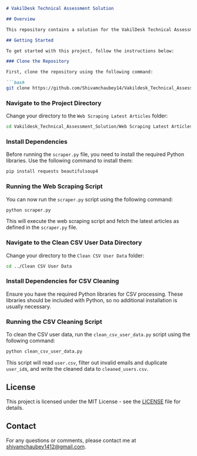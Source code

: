 ```markdown
# VakilDesk Technical Assessment Solution

## Overview

This repository contains a solution for the VakilDesk Technical Assessment. It includes a web scraping script to fetch the latest articles and a script for cleaning user data from a CSV file.

## Getting Started

To get started with this project, follow the instructions below:

### Clone the Repository

First, clone the repository using the following command:

```bash
git clone https://github.com/Shivamchaubey14/Vakildesk_Technical_Assessment_Solution.git
```

### Navigate to the Project Directory

Change your directory to the `Web Scraping Latest Articles` folder:

```bash
cd Vakildesk_Technical_Assessment_Solution/Web Scraping Latest Articles
```

### Install Dependencies

Before running the `scraper.py` file, you need to install the required Python libraries. Use the following command to install them:

```bash
pip install requests beautifulsoup4
```

### Running the Web Scraping Script

You can now run the `scraper.py` script using the following command:

```bash
python scraper.py
```

This will execute the web scraping script and fetch the latest articles as defined in the `scraper.py` file.

### Navigate to the Clean CSV User Data Directory

Change your directory to the `Clean CSV User Data` folder:

```bash
cd ../Clean CSV User Data
```

### Install Dependencies for CSV Cleaning

Ensure you have the required Python libraries for CSV processing. These libraries should be included with Python, so no additional installation is usually necessary.

### Running the CSV Cleaning Script

To clean the CSV user data, run the `clean_csv_user_data.py` script using the following command:

```bash
python clean_csv_user_data.py
```

This script will read `user.csv`, filter out invalid emails and duplicate `user_id`s, and write the cleaned data to `cleaned_users.csv`.

## License

This project is licensed under the MIT License - see the [LICENSE](LICENSE) file for details.

## Contact

For any questions or comments, please contact me at [shivamchaubey1412@gmail.com](mailto:shivamchaubey1412@gmail.com).
```